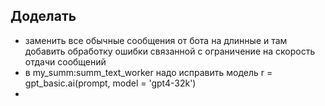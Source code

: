 ## Доделать


* заменить все обычные сообщения от бота на длинные и там добавить обработку ошибки связанной с ограничение на скорость отдачи сообщений
* в my_summ:summ_text_worker надо исправить модель             r = gpt_basic.ai(prompt, model = 'gpt4-32k')
* 